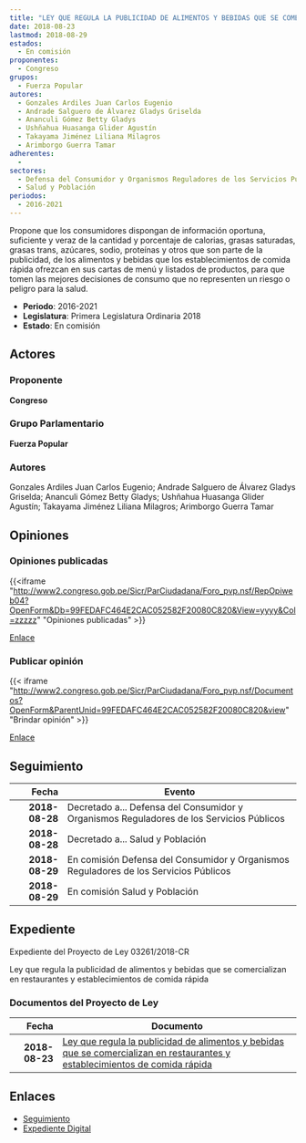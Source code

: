 ```yaml
---
title: "LEY QUE REGULA LA PUBLICIDAD DE ALIMENTOS Y BEBIDAS QUE SE COMERCIALIZAN EN RESTAURANTES Y ESTABLECIMIENTOS DE COMIDA RÁPIDA"
date: 2018-08-23
lastmod: 2018-08-29
estados: 
  - En comisión
proponentes: 
  - Congreso
grupos: 
  - Fuerza Popular
autores: 
  - Gonzales Ardiles Juan Carlos Eugenio
  - Andrade Salguero de Álvarez Gladys Griselda
  - Ananculi Gómez Betty Gladys
  - Ushñahua Huasanga Glider Agustín
  - Takayama Jiménez Liliana Milagros
  - Arimborgo Guerra Tamar
adherentes: 
  - 
sectores: 
  - Defensa del Consumidor y Organismos Reguladores de los Servicios Públicos
  - Salud y Población
periodos: 
  - 2016-2021
---
```


Propone que los consumidores dispongan de información oportuna, suficiente y veraz de la cantidad y porcentaje de calorias, grasas saturadas, grasas trans, azúcares, sodio, proteínas y otros que son parte de la publicidad, de los alimentos y bebidas que los establecimientos de comida rápida ofrezcan en sus cartas de menú y listados de productos, para que tomen las mejores decisiones de consumo que no representen un riesgo o peligro para la salud.

- **Periodo**: 2016-2021
- **Legislatura**: Primera Legislatura Ordinaria 2018
- **Estado**: En comisión

## Actores

### Proponente

**Congreso**

### Grupo Parlamentario

**Fuerza Popular**

### Autores

Gonzales Ardiles Juan Carlos Eugenio; Andrade Salguero de Álvarez Gladys Griselda; Ananculi Gómez Betty Gladys; Ushñahua Huasanga Glider Agustín; Takayama Jiménez Liliana Milagros; Arimborgo Guerra Tamar


## Opiniones

### Opiniones publicadas

{{<iframe "http://www2.congreso.gob.pe/Sicr/ParCiudadana/Foro_pvp.nsf/RepOpiweb04?OpenForm&Db=99FEDAFC464E2CAC052582F20080C820&View=yyyy&Col=zzzzz" "Opiniones publicadas" >}}

[Enlace](http://www2.congreso.gob.pe/Sicr/ParCiudadana/Foro_pvp.nsf/RepOpiweb04?OpenForm&Db=99FEDAFC464E2CAC052582F20080C820&View=yyyy&Col=zzzzz)
### Publicar opinión

{{< iframe "http://www2.congreso.gob.pe/Sicr/ParCiudadana/Foro_pvp.nsf/Documentos?OpenForm&ParentUnid=99FEDAFC464E2CAC052582F20080C820&view" "Brindar opinión" >}}

[Enlace](http://www2.congreso.gob.pe/Sicr/ParCiudadana/Foro_pvp.nsf/Documentos?OpenForm&ParentUnid=99FEDAFC464E2CAC052582F20080C820&view)

## Seguimiento

| Fecha | Evento |
|------:|--------|
| **2018-08-28** | Decretado a... Defensa del Consumidor y Organismos Reguladores de los Servicios Públicos|
| **2018-08-28** | Decretado a... Salud y Población|
| **2018-08-29** | En comisión Defensa del Consumidor y Organismos Reguladores de los Servicios Públicos|
| **2018-08-29** | En comisión Salud y Población|


## Expediente

Expediente del Proyecto de Ley 03261/2018-CR

Ley que regula la publicidad de alimentos y bebidas que se comercializan en restaurantes y establecimientos de comida rápida


### Documentos del Proyecto de Ley

| Fecha | Documento |
|------:|--------|
| **2018-08-23** | [Ley que regula la publicidad de alimentos y bebidas que se comercializan en restaurantes y establecimientos de comida rápida](http://www.leyes.congreso.gob.pe/Documentos/2016_2021/Proyectos_de_Ley_y_de_Resoluciones_Legislativas/PL0326120180823.pdf) |

## Enlaces 

- [Seguimiento](http://www2.congreso.gob.pehttp://www2.congreso.gob.pe/Sicr/TraDocEstProc/CLProLey2016.nsf/f7fff46988ca05b1052578e100829cc7/ae91b3c37e157d5d052582f3000225d0?OpenDocument)
- [Expediente Digital](http://www2.congreso.gob.pehttp://www2.congreso.gob.pe/Sicr/TraDocEstProc/CLProLey2016.nsf/f7fff46988ca05b1052578e100829cc7/ae91b3c37e157d5d052582f3000225d0?OpenDocument&Click=05257FB7005EB655.eb71d0cf91d8294e05256cdf006b5706/$Body/0.1C6C)
